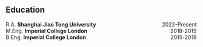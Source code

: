 ## Education

<div style="display: flex; justify-content: space-between;">
    <div>R.A. <strong>Shanghai Jiao Tong University</strong> </div>
    <div style="text-align: right;">2022-Present</div>
</div>

<div style="display: flex; justify-content: space-between;">
    <div>M.Eng. <strong>Imperial College London</strong> </div>
    <div style="text-align: right;">2018-2019</div>
</div>

<div style="display: flex; justify-content: space-between;">
    <div>B.Eng. <strong> Imperial College London</strong> </div>
    <div style="text-align: right;">2015-2018</div>
</div>
